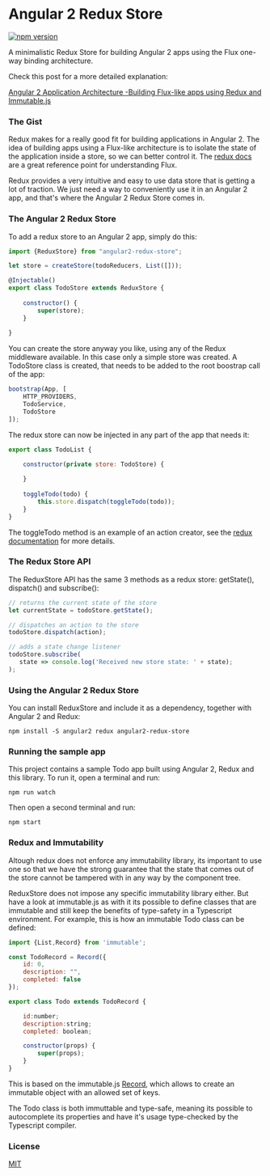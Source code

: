 
# Angular 2 Redux Store

[![npm version](https://img.shields.io/npm/v/angular2-redux-store.svg?style=flat-square)](https://www.npmjs.com/package/angular2-redux-store)

A minimalistic Redux Store for building Angular 2 apps using the Flux one-way binding architecture.

Check this post for a more detailed explanation:

[Angular 2 Application Architecture -Building Flux-like apps using Redux and Immutable.js](http://blog.jhades.org/angular-2-application-architecture-building-flux-like-apps-using-redux-and-immutable-js-js/)

### The Gist

Redux makes for a really good fit for building applications in Angular 2. The idea of building apps using a Flux-like architecture is to isolate the state of the application inside a store, so we can better control it. The [redux docs](http://redux.js.org/) are a great reference point for understanding Flux.

Redux provides a very intuitive and easy to use data store that is getting a lot of traction. We just need a way to conveniently use it in an Angular 2 app, and that's where the Angular 2 Redux Store comes in.

### The Angular 2 Redux Store

To add a redux store to an Angular 2 app, simply do this:

```js
import {ReduxStore} from "angular2-redux-store";

let store = createStore(todoReducers, List([]));

@Injectable()
export class TodoStore extends ReduxStore {
    
    constructor() {
        super(store);
    }
    
}
```

You can create the store anyway you like, using any of the Redux middleware available. In this case only a simple store was created. A TodoStore class is created, that needs to be added to the root boostrap call of the app:

```js
bootstrap(App, [
    HTTP_PROVIDERS,
    TodoService,
    TodoStore
]);
```

The redux store can now be injected in any part of the app that needs it:

```js
export class TodoList {

    constructor(private store: TodoStore) {
    
    }
    
    toggleTodo(todo) {
        this.store.dispatch(toggleTodo(todo));
    }
}
```

The toggleTodo method is an example of an action creator, see the [redux documentation](http://redux.js.org/docs/basics/Actions.html) for more details.

###  The Redux Store API 

The ReduxStore API has the same 3 methods as a redux store: getState(), dispatch() and subscribe(): 

```js
// returns the current state of the store
let currentState = todoStore.getState();

// dispatches an action to the store
todoStore.dispatch(action); 

// adds a state change listener
todoStore.subscribe(
   state => console.log('Received new store state: ' + state);
);
```

### Using the Angular 2 Redux Store

You can install ReduxStore and include it as a dependency, together with Angular 2 and Redux:

    npm install -S angular2 redux angular2-redux-store
    
### Running the sample app

This project contains a sample Todo app built using Angular 2, Redux and this library. To run it, open a terminal and run:

    npm run watch
    
Then open a second terminal and run:

    npm start
    
### Redux and Immutability
Altough redux does not enforce any immutability library, its important to use one so that we have the strong guarantee that the state that comes out of the store cannot be tampered with in any way by the component tree. 

ReduxStore does not impose any specific immutability library either. But have a look at immutable.js as with it its possible to define classes that are immutable and still keep the benefits of type-safety in a Typescript environment. For example, this is how an immutable Todo class can be defined:

```js
import {List,Record} from 'immutable';

const TodoRecord = Record({
    id: 0,
    description: "",
    completed: false
});

export class Todo extends TodoRecord {

    id:number;
    description:string;
    completed: boolean;

    constructor(props) {
        super(props);
    }
}
```
This is based on the immutable.js [Record](https://facebook.github.io/immutable-js/docs/#/Record), which allows to create an immutable object with an allowed set of keys. 

The Todo class is both immuttable and type-safe, meaning its possible to autocomplete its properties and have it's usage type-checked by the Typescript compiler.

### License

[MIT](https://opensource.org/licenses/MIT)
